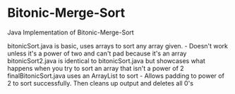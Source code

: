 # Bitonic-Merge-Sort
Java Implementation of Bitonic-Merge-Sort

bitonicSort.java is basic, uses arrays to sort any array given. - Doesn't work unless it's a power of two and can't pad because it's an array <br>
bitonicSort2.java is identical to bitonicSort.java but showcases what happens when you try to sort an array that isn't a power of 2 <br>
finalBitonicSort.java uses an ArrayList<Integer> to sort - Allows padding to power of 2 to sort successfully. Then cleans up output and deletes all 0's <br>
